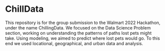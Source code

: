 # ChillData

This repository is for the group submission to the Walmart 2022 Hackathon, under the name ChillingData.
We focused on the Data Science Problem section, working on understanding the patterns of paths lost pets might take. Using modeling, we aimed to predict where lost pets would go. To this end we used locational, geographical, and urban data and analysis.
